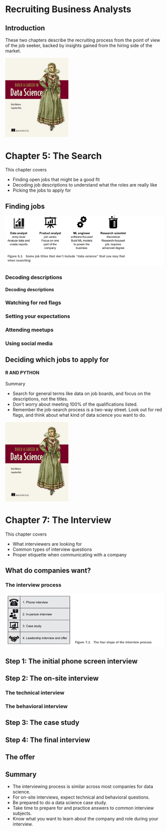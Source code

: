 
# Recruiting Business Analysts


## Introduction

These two chapters describe the recruiting process 
from the point of view of the job seeker, 
backed by insights gained from the hiring side of the market.



<img src="../Images/BCDS_Book_Cover.jpg" width="200"/>

# Chapter 5: The Search


This chapter covers
- Finding open jobs that might be a good fit
- Decoding job descriptions to understand what 
the roles are really like
- Picking the jobs to apply for

## Finding jobs




<img src="Images/BCDS_Job_Titles.png" width="500"/>


### Decoding descriptions



#### Decoding descriptions


###  Watching for red flags



###  Setting your expectations



### Attending meetups





### Using social media




## Deciding which jobs to apply for



#### R AND PYTHON




Summary
- Search for general terms like data on job boards, and focus on the descriptions,
not the titles.
- Don't worry about meeting 100% of the qualifications listed.
- Remember the job-search process is a two-way street. Look out for red flags, and
think about what kind of data science you want to do.



<img src="../Images/BCDS_Book_Cover.jpg" width="200"/>

# Chapter 7: The Interview

This chapter covers
- What interviewers are looking for
- Common types of interview questions
- Proper etiquette when communicating with a 
company



## What do companies want?



### The interview process



<img src="Images/BCDS_Interview_Steps.png" width="500"/>



## Step 1: The initial phone screen interview




## Step 2: The on-site interview



### The technical interview



###  The behavioral interview



## Step 3: The case study



## Step 4: The final interview



## The offer




## Summary

- The interviewing process is similar across most companies for data science.
- For on-site interviews, expect technical and behavioral questions.
- Be prepared to do a data science case study.
- Take time to prepare for and practice answers to common interview subjects.
- Know what you want to learn about the company and role during your interview.



